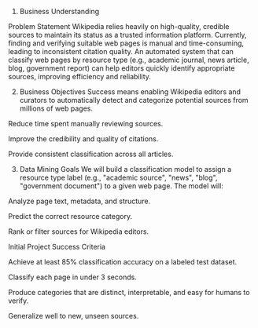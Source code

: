 1. Business Understanding

Problem Statement
Wikipedia relies heavily on high-quality, credible sources to maintain its status as a trusted information platform. Currently, finding and verifying suitable web pages is manual and time-consuming, leading to inconsistent citation quality. An automated system that can classify web pages by resource type (e.g., academic journal, news article, blog, government report) can help editors quickly identify appropriate sources, improving efficiency and reliability.

2. Business Objectives
Success means enabling Wikipedia editors and curators to automatically detect and categorize potential sources from millions of web pages.

Reduce time spent manually reviewing sources.

Improve the credibility and quality of citations.

Provide consistent classification across all articles.

3. Data Mining Goals
We will build a classification model to assign a resource type label (e.g., "academic source", "news", "blog", "government document") to a given web page.
The model will:

Analyze page text, metadata, and structure.

Predict the correct resource category.

Rank or filter sources for Wikipedia editors.

Initial Project Success Criteria

Achieve at least 85% classification accuracy on a labeled test dataset.

Classify each page in under 3 seconds.

Produce categories that are distinct, interpretable, and easy for humans to verify.

Generalize well to new, unseen sources.
